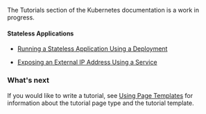---
---

The Tutorials section of the Kubernetes documentation is a work in progress.

#### Stateless Applications

* [Running a Stateless Application Using a Deployment](/docs/tutorials/stateless-application/run-stateless-application-deployment/)

* [Exposing an External IP Address Using a Service](/docs/tutorials/stateless-application/expose-external-ip-address-service/)

### What's next

If you would like to write a tutorial, see
[Using Page Templates](/docs/contribute/page-templates/)
for information about the tutorial page type and the tutorial template.
